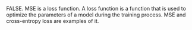 FALSE. MSE is a loss function. A loss function is a function that is used to optimize the parameters of a model during the training process. MSE and cross-entropy loss are examples of it. 